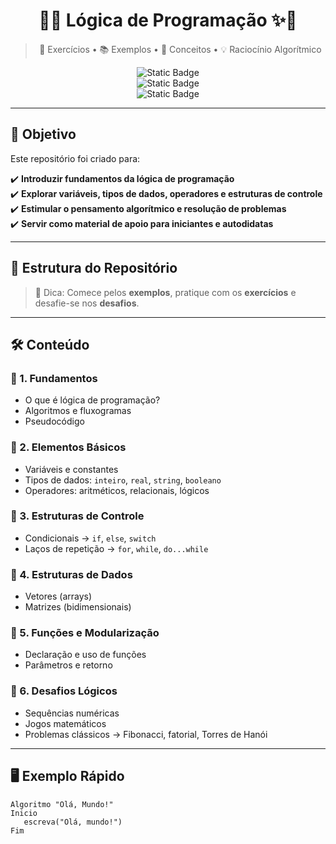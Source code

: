 <div align="center">

# 📘✨ Lógica de Programação ✨📘  

> 🧩 Exercícios • 📚 Exemplos • 🔎 Conceitos • 💡 Raciocínio Algorítmico  

![Static Badge](https://img.shields.io/badge/Status-Em%20Desenvolvimento-blue?style=for-the-badge)  
![Static Badge](https://img.shields.io/badge/Language-Multiplataforma-success?style=for-the-badge)  
![Static Badge](https://img.shields.io/badge/Learn-Raciocinar-orange?style=for-the-badge)

</div>

---

## 🚀 Objetivo  
Este repositório foi criado para:  

✔️ **Introduzir fundamentos da lógica de programação**  
✔️ **Explorar variáveis, tipos de dados, operadores e estruturas de controle**  
✔️ **Estimular o pensamento algorítmico e resolução de problemas**  
✔️ **Servir como material de apoio para iniciantes e autodidatas**  

---

## 📂 Estrutura do Repositório

> 📝 Dica: Comece pelos **exemplos**, pratique com os **exercícios** e desafie-se nos **desafios**.

---

## 🛠 Conteúdo  

### 🔹 1. Fundamentos  
- O que é lógica de programação?  
- Algoritmos e fluxogramas  
- Pseudocódigo  

### 🔹 2. Elementos Básicos  
- Variáveis e constantes  
- Tipos de dados: `inteiro`, `real`, `string`, `booleano`  
- Operadores: aritméticos, relacionais, lógicos  

### 🔹 3. Estruturas de Controle  
- Condicionais → `if`, `else`, `switch`  
- Laços de repetição → `for`, `while`, `do...while`  

### 🔹 4. Estruturas de Dados  
- Vetores (arrays)  
- Matrizes (bidimensionais)  

### 🔹 5. Funções e Modularização  
- Declaração e uso de funções  
- Parâmetros e retorno  

### 🔹 6. Desafios Lógicos  
- Sequências numéricas  
- Jogos matemáticos  
- Problemas clássicos → Fibonacci, fatorial, Torres de Hanói  

---

## 🖥️ Exemplo Rápido  

```pseudo
Algoritmo "Olá, Mundo!"
Inicio
   escreva("Olá, mundo!")
Fim


